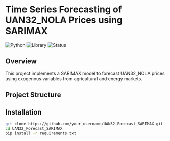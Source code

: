 # Time Series Forecasting of UAN32_NOLA Prices using SARIMAX

![Python](https://img.shields.io/badge/Python-3.7%2B-blue)
![Library](https://img.shields.io/badge/Library-statsmodels-orange)
![Status](https://img.shields.io/badge/Status-Complete-success)

## Overview

This project implements a SARIMAX model to forecast UAN32_NOLA prices using exogenous variables from agricultural and energy markets.

## Project Structure


## Installation

```bash
git clone https://github.com/your_username/UAN32_Forecast_SARIMAX.git
cd UAN32_Forecast_SARIMAX
pip install -r requirements.txt
